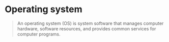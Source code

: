 # Operating system

> An operating system (OS) is system software that manages computer hardware, software resources, and provides common services for computer programs.
